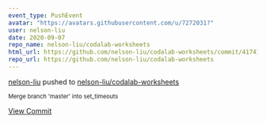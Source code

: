 ```yaml
---
event_type: PushEvent
avatar: "https://avatars.githubusercontent.com/u/7272031?"
user: nelson-liu
date: 2020-09-07
repo_name: nelson-liu/codalab-worksheets
html_url: https://github.com/nelson-liu/codalab-worksheets/commit/4174105a88d4ce7c921aa6109ca2ce5efe539ca3
repo_url: https://github.com/nelson-liu/codalab-worksheets
---
```


<a href='https://github.com/nelson-liu' target='_blank'>nelson-liu</a> pushed to <a href='https://github.com/nelson-liu/codalab-worksheets' target='_blank'>nelson-liu/codalab-worksheets</a>

<small>Merge branch 'master' into set_timeouts</small>

<a href='https://github.com/nelson-liu/codalab-worksheets/commit/4174105a88d4ce7c921aa6109ca2ce5efe539ca3' target='_blank'>View Commit</a>